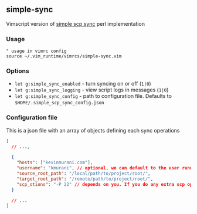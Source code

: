 ## simple-sync

Vimscript version of [simple scp sync](https://github.com/amurani/simple_scp_sync) perl implementation

### Usage

```vimscript
" usage in vimrc config
source ~/.vim_runtime/vimrcs/simple-sync.vim

```

### Options

- `let g:simple_sync_enabled` - turn syncing on or off (`1|0`)
- `let g:simple_sync_logging` - view script logs in messages (`1|0`)
- `let g:simple_sync_config` - path to configuration file. Defaults to `$HOME/.simple_scp_sync_config.json`

### Configuration file

This is a json file with an array of objects defining each sync operations

```json
[
  // ...,

  {
    "hosts": ["kevinmurani.com"],
    "username": "kmurani", // optional, we can default to the user running the command if not needed
    "source_root_path": "/local/path/to/project/root/",
    "target_root_path": "/remote/path/to/project/root/",
    "scp_otions": "-P 22" // depends on you. If you do any extra scp options, this would be where to add them
  }

  // ...
]
```
